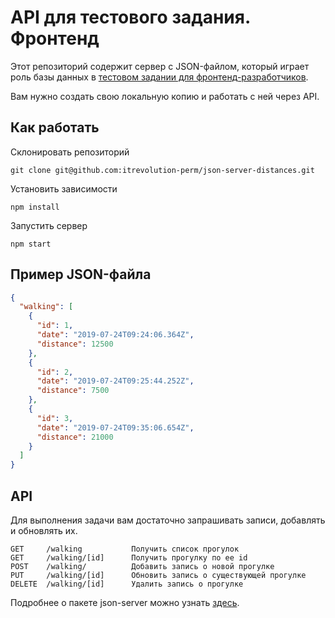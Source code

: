 # API для тестового задания. Фронтенд

Этот репозиторий содержит сервер с JSON-файлом, который играет роль базы данных в [тестовом задании для фронтенд-разработчиков](https://github.com/itrevolution-perm/test-task-frontend).

Вам нужно создать свою локальную копию и работать с ней через API.

## Как работать

Склонировать репозиторий

    git clone git@github.com:itrevolution-perm/json-server-distances.git

Установить зависимости

    npm install

Запустить сервер

    npm start

## Пример JSON-файла

```json
{
  "walking": [
    {
      "id": 1,
      "date": "2019-07-24T09:24:06.364Z",
      "distance": 12500
    },
    {
      "id": 2,
      "date": "2019-07-24T09:25:44.252Z",
      "distance": 7500
    },
    {
      "id": 3,
      "date": "2019-07-24T09:35:06.654Z",
      "distance": 21000
    }
  ]
}
```

## API

Для выполнения задачи вам достаточно запрашивать записи, добавлять и обновлять их.

```
GET     /walking           Получить список прогулок
GET     /walking/[id]      Получить прогулку по ее id
POST    /walking/          Добавить запись о новой прогулке
PUT     /walking/[id]      Обновить запись о существующей прогулке
DELETE  /walking/[id]      Удалить запись о прогулке
```

Подробнее о пакете json-server можно узнать [здесь](https://github.com/typicode/json-server/).
